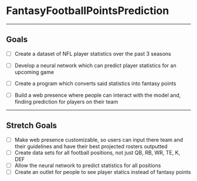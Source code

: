 # FantasyFootballPointsPrediction

---
## Goals

- [ ] Create a dataset of NFL player statistics over the past 3 seasons
- [ ] Develop a neural network which can predict player statistics for an upcoming game 
- [ ] Create a program which converts said statistics into fantasy points 
- [ ] Build a web presence where people can interact with the model and, finding prediction for players on their team


---
## Stretch Goals

- [ ] Make web presence customizable, so users can input there team and their guidelines and have their best projected rosters outputted
- [ ] Create data sets for all football positions, not just QB, RB, WR, TE, K, DEF
- [ ] Allow the neural network to predict statistics for all positions
- [ ] Create an outlet for people to see player statics instead of fantasy points
